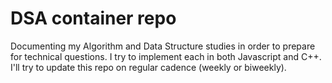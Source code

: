 # DSA container repo

Documenting my Algorithm and Data Structure studies in order to prepare for technical questions.
I try to implement each in both Javascript and C++.
I'll try to update this repo on regular cadence (weekly or biweekly).

